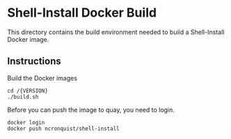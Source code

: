 Shell-Install Docker Build
===========================

This directory contains the build environment needed to build a Shell-Install
Docker image.

Instructions
-------------
Build the Docker images

    cd /{VERSION}
    ./build.sh

Before you can push the image to quay, you need to login.

    docker login
    docker push ncronquist/shell-install
